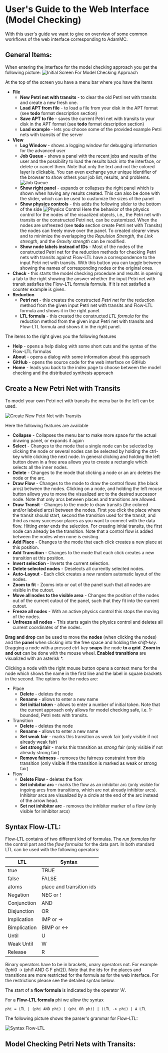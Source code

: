 User's Guide to the Web Interface (Model Checking)
==================================================
With this user's guide we want to give on overview of some common workflows of the web interface corresponding to AdamMC.

General Items:
--------------
When entering the interface for the model checking approach you get the following picture:
![Initial Screen For Model Checking Approach](screenshots/mc_initial_4k.png)

At the top of the screen you have a menu bar where you have the items

- **File**
  * **New Petri net with transits** - to clear the old Petri net with transits and create a new fresh one.
  * **Load APT from file** - to load a file from your disk in the APT format (see **todo** format description section)
  * **Save APT to file** - saves the current Petri net with transits to your disk in the APT format (see **todo** format description section)
  * **Load example** - lets you choose some of the provided example Petri nets with transits of the server
- **View**
  * **Log Window** - shows a logging window for debugging information for the advanced user
  * **Job Queue** - shows a panel with the recent jobs and results of the user and the possibility to load the results back into the interface, or delete or cancel them. Note that only the text and not the colored layer is clickable. You can even exchange your unique identifier of the browser to show others your job list, results, and problems.
![Job Queue](screenshots/mc_job_queue_4k.png)
  * **Show right panel** - expands or collapses the right panel which is shown when having any results created. This can also be done with the slider, which can be used to customize the sizes of the panel
  * **Show physics controls** - this adds the following slider to the bottom of the side
![Physics Control](screenshots/mc_physics_control_4k.png)
Here the behavior of the physics control for the nodes of the visualized objects, i.e., the Petri net with transits or the constructed Petri net, can be customized. When the nodes are unfreezed (see **todo** section create Petri net with Transits) the nodes can freely move over the panel. To created clearer views and to minimize the overlapping the *Repulsion Strength*, the *Link strength*, and the *Gravity strength* can be modified.
  * **Show node labels instead of IDs** - Most of the nodes of the  constructed Petri net for the reduction methods for checking Petri nets with transits against Flow-LTL have a correspondence to the input Petri net with transits. With this button you can toggle between showing the names of corresponding nodes or the original ones.
- **Check** - this starts the model checking procedure and results in opening a tab to the right showing the answer whether the input Petri net with transit satisfies the Flow-LTL formula formula. If it is not satisfied a counter example is given.
- **Reduction**
  * **Petri net** - this creates the constructed *Petri net* for the reduction method from the given input Petri net with transits and Flow-LTL formula and shows it in the right panel.
  * **LTL formula** - this created the constructed *LTL formula* for the reduction method from the given input Petri net with transits and Flow-LTL formula and shows it in the right panel.

The items to the right gives you the following features

- **Help** - opens a help dialog with some short cuts and the syntax of the Flow-LTL formulas
- **About** - opens a dialog with some information about this approach
- **GitHub** - opens the source code for the web interface on GitHub
- **Home** - leads you back to the index page to choose between the model checking and the distributed synthesis approach

Create a New Petri Net with Transits
------------------------------------
To model your own Petri net with transits the menu bar to the left can be used.

![Create New Petri Net with Transits](screenshots/mc_expanded_toolbar_4k_small.png)

Here the following features are available

- **Collapse** - Collapses the menu bar to make more space for the actual drawing panel, or expands it again
- **Select** - Changes to the mode that a single node can be selected by clicking the node or several nodes can be selected by holding the ctrl-key while clicking the next node. In general clicking and holding the left button down in a free area allows you to create a rectangle which selects all the inner nodes.
- **Delete** - Changes to the mode that clicking a node or an arc deletes the node or the arc.
- **Draw Flow** - Changes to the mode to draw the control flows (the black arcs) between the nodes. Clicking on a node, and holding the left mouse button allows you to move the visualized arc to the desired successor node. Note that only arcs between places and transitions are allowed.
- **Draw Transit** - Changes to the mode to draw transits (the colored and/or labeled arcs) between the nodes. First you click the place where the transit should start, second the transition used for the transit, and third as many successor places as you want to connect with the data flow. Hitting *enter* ends the selection. For creating initial transits, the first node can already be the transition. Note that a control flow is added between the nodes when none is existing.
- **Add Place** - Changes to the mode that each click creates a new place at this position.
- **Add Transition** - Changes to the mode that each click creates a new transition at this position. 
- **Invert selection** - Inverts the current selection.
- **Delete selected nodes** - Deselects all currently selected nodes.
- **Auto-Layout** - Each click creates a new random automatic layout of the nodes.
- **Zoom to fit** - Zooms into or out of the panel such that all nodes are visible in the cutout.
- **Move all nodes to the visible area** - Changes the position of the nodes out of the current cutout of the panel, such that they fit into the current cutout.
- **Freeze all nodes** - With an active physics control this stops the moving of the nodes.
- **Unfreeze all nodes** - This starts again the physics control and deletes all current coordinates of the nodes.

**Drag and drop** can be used to move the **nodes** (when clicking the nodes) and the **panel** when clicking into the free space and holding the *shift-key*. Dragging a node with a pressed *ctrl-key* **snaps** the node **to a grid**. **Zoom in and out** can be done with the mouse wheel. **Enabled transitions** are visualized with an asterisk *.

Clicking a node with the right mouse button opens a context menu for the node which shows the name in the first line and the label in square brackets in the second. The options for the nodes are:

- Place
  * **Delete** - deletes the node
  * **Rename** - allows to enter a new name
  * **Set initial token** -  allows to enter a number of initial token. Note that the current approach only allows for model checking safe, i.e. 1-bounded, Petri nets with transits.
- Transition
  * **Delete** - deletes the node
  * **Rename** - allows to enter a new name
  * **Set weak fair** - marks this transition as *weak* fair (only visible if not already weak fair)
  * **Set strong fair** - marks this transition as *strong* fair (only visible if not already strong fair)
  * **Remove fairness** - removes the fairness constraint from this transition (only visible if the transition is marked as weak or strong fair)
- Flow
  * **Delete Flow** - deletes the flow
  * **Set inhibitor arc** - marks the flow as an inhibitor arc (only visible for ingoing arcs from transitions, which are not already inhibitor arcs). Inhibitor arcs are visualized by a circle at the end of the arc instead of the arrow head.
  * **Set not inhibitor arc** - removes the inhibitor marker of a flow (only visible for inhibitor arcs) 

Syntax Flow-LTL:
----------------
Flow-LTL contains of two different kind of formulas. The *run formulas* for the control part and the *flow formulas* for the data part.
In both standard LTL can be used with the following operators:

| LTL         | Syntax      |
| ----------- | ----------- |
| true     | TRUE    |
| false    | FALSE    |
| atoms     | place and transition ids    |
| Negation    | NEG or !    |
| Conjunction | AND         |
| Disjunction | OR         |
| Implication | IMP or ->         |
| Bimplication| BIMP or <->         |
| Until | U         |
| Weak Until | W         |
| Release | R         |

Binary operators have to be in brackets, unary operators not. For example (!phi0 -> (phi1 AND G F phi2)). Note that the ids for the places and transitions are more restricted for the formula as for the web interface. For the restrictions please see the detailed syntax below.

The start of a **flow formula** is indicated by the operator 'A'.

For a **Flow-LTL formula** phi we allow the syntax

```
phi = LTL | (phi AND phi) | (phi OR phi) | (LTL -> phi) | A LTL
```

The following picture shows the parser's grammar for Flow-LTL:

![Syntax Flow-LTL](screenshots/mc_syntax_flowLTL.png)



Model Checking Petri Nets with Transits:
----------------------------------------
